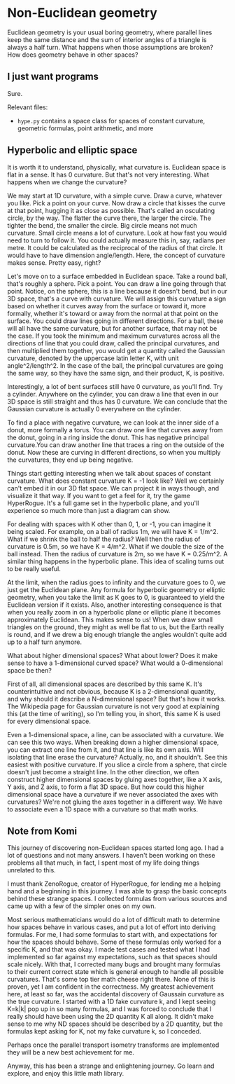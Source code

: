 # Non-Euclidean geometry

Euclidean geometry is your usual boring geometry, where parallel lines keep the same distance and the sum of interior angles of a triangle is always a half turn. What happens when those assumptions are broken? How does geometry behave in other spaces?

I just want programs
---

Sure.

Relevant files:

- `hype.py` contains a space class for spaces of constant curvature, geometric formulas, point arithmetic, and more

Hyperbolic and elliptic space
---

It is worth it to understand, physically, what curvature is. Euclidean space is flat in a sense. It has 0 curvature. But that's not very interesting. What happens when we change the curvature?

We may start at 1D curvature, with a simple curve. Draw a curve, whatever you like. Pick a point on your curve. Now draw a circle that kisses the curve at that point, hugging it as close as possible. That's called an osculating circle, by the way. The flatter the curve there, the larger the circle. The tighter the bend, the smaller the circle. Big circle means not much curvature. Small circle means a lot of curvature. Look at how fast you would need to turn to follow it. You could actually measure this in, say, radians per metre. It could be calculated as the reciprocal of the radius of that circle. It would have to have dimension angle/length. Here, the concept of curvature makes sense. Pretty easy, right?

Let's move on to a surface embedded in Euclidean space. Take a round ball, that's roughly a sphere. Pick a point. You can draw a line going through that point. Notice, on the sphere, this is a line because it doesn't bend, but in our 3D space, that's a curve with curvature. We will assign this curvature a sign based on whether it curves away from the surface or toward it, more formally, whether it's toward or away from the normal at that point on the surface. You could draw lines going in different directions. For a ball, these will all have the same curvature, but for another surface, that may not be the case. If you took the minimum and maximum curvatures across all the directions of line that you could draw, called the principal curvatures, and then multiplied them together, you would get a quantity called the Gaussian curvature, denoted by the uppercase latin letter K, with unit angle^2/length^2. In the case of the ball, the principal curvatures are going the same way, so they have the same sign, and their product, K, is positive.

Interestingly, a lot of bent surfaces still have 0 curvature, as you'll find. Try a cylinder. Anywhere on the cylinder, you can draw a line that even in our 3D space is still straight and thus has 0 curvature. We can conclude that the Gaussian curvature is actually 0 everywhere on the cylinder.

To find a place with negative curvature, we can look at the inner side of a donut, more formally a torus. You can draw one line that curves away from the donut, going in a ring inside the donut. This has negative principal curvature.You can draw another line that traces a ring on the outside of the donut. Now these are curving in different directions, so when you multiply the curvatures, they end up being negative.

Things start getting interesting when we talk about spaces of constant curvature. What does constant curvature K = -1 look like? Well we certainly can't embed it in our 3D flat space. We can project it in ways though, and visualize it that way. If you want to get a feel for it, try the game HyperRogue. It's a full game set in the hyperbolic plane, and you'll experience so much more than just a diagram can show.

For dealing with spaces with K other than 0, 1, or -1, you can imagine it being scaled. For example, on a ball of radius 1m, we will have K = 1/m^2. What if we shrink the ball to half the radius? Well then the radius of curvature is 0.5m, so we have K = 4/m^2. What if we double the size of the ball instead. Then the radius of curvature is 2m, so we have K = 0.25/m^2. A similar thing happens in the hyperbolic plane. This idea of scaling turns out to be really useful.

At the limit, when the radius goes to infinity and the curvature goes to 0, we just get the Euclidean plane. Any formula for hyperbolic geometry or elliptic geometry, when you take the limit as K goes to 0, is guaranteed to yield the Euclidean version if it exists. Also, another interesting consequence is that when you really zoom in on a hyperbolic plane or elliptic plane it becomes approximately Euclidean. This makes sense to us! When we draw small triangles on the ground, they might as well be flat to us, but the Earth really is round, and if we drew a big enough triangle the angles wouldn't quite add up to a half turn anymore.

What about higher dimensional spaces? What about lower? Does it make sense to have a 1-dimensional curved space? What would a 0-dimensional space be then?

First of all, all dimensional spaces are described by this same K. It's counterintuitive and not obvious, because K is a 2-dimensional quantity, and why should it describe a N-dimensional space? But that's how it works. The Wikipedia page for Gaussian curvature is not very good at explaining this (at the time of writing), so I'm telling you, in short, this same K is used for every dimensional space.

Even a 1-dimensional space, a line, can be associated with a curvature. We can see this two ways. When breaking down a higher dimensional space, you can extract one line from it, and that line is like its own axis. Will isolating that line erase the curvature? Actually, no, and it shouldn't. See this easiest with positive curvature. If you slice a circle from a sphere, that circle doesn't just become a straight line. In the other direction, we often construct higher dimensional spaces by gluing axes together, like a X axis, Y axis, and Z axis, to form a flat 3D space. But how could this higher dimensional space have a curvature if we never associated the axes with curvatures? We're not gluing the axes together in a different way. We have to associate even a 1D space with a curvature so that math works.

Note from Komi
---

This journey of discovering non-Euclidean spaces started long ago. I had a lot of questions and not many answers. I haven't been working on these problems all that much, in fact, I spent most of my life doing things unrelated to this.

I must thank ZenoRogue, creator of HyperRogue, for lending me a helping hand and a beginning in this journey. I was able to grasp the basic concepts behind these strange spaces. I collected formulas from various sources and came up with a few of the simpler ones on my own.

Most serious mathematicians would do a lot of difficult math to determine how spaces behave in various cases, and put a lot of effort into deriving formulas. For me, I had some formulas to start with, and expectations for how the spaces should behave. Some of these formulas only worked for a specific K, and that was okay. I made test cases and tested what I had implemented so far against my expectations, such as that spaces should scale nicely. With that, I corrected many bugs and brought many formulas to their current correct state which is general enough to handle all possible curvatures. That's some top tier math cheese right there. None of this is proven, yet I am confident in the correctness. My greatest achievement here, at least so far, was the accidental discovery of Gaussain curvature as the true curvature. I started with a 1D fake curvature k, and I kept seeing K=k|k| pop up in so many formulas, and I was forced to conclude that I really should have been using the 2D quantity K all along. It didn't make sense to me why ND spaces should be described by a 2D quantity, but the formulas kept asking for K, not my fake curvature k, so I conceded.

Perhaps once the parallel transport isometry transforms are implemented they will be a new best achievement for me.

Anyway, this has been a strange and enlightening journey. Go learn and explore, and enjoy this little math library.

